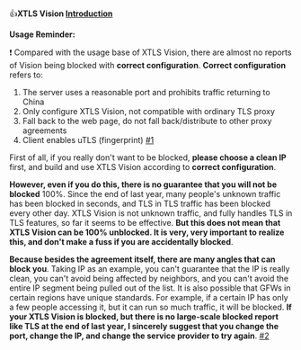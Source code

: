 :+1:**XTLS Vision [Introduction](https://github.com/XTLS/Xray-core/discussions/1295)**

**Usage Reminder:**

:exclamation: Compared with the usage base of XTLS Vision, there are almost no reports of Vision being blocked with **correct configuration**. **Correct configuration** refers to:

1. The server uses a reasonable port and prohibits traffic returning to China
2. Only configure XTLS Vision, not compatible with ordinary TLS proxy
3. Fall back to the web page, do not fall back/distribute to other proxy agreements
4. Client enables uTLS (fingerprint) [#1](https://github.com/XTLS/Xray-core/issues/1544#issuecomment-1399194727)

First of all, if you really don't want to be blocked, **please choose a clean IP** first, and build and use XTLS Vision according to **correct configuration**.

**However, even if you do this, there is no guarantee that you will not be blocked** 100%. Since the end of last year, many people's unknown traffic has been blocked in seconds, and TLS in TLS traffic has been blocked every other day. XTLS Vision is not unknown traffic, and fully handles TLS in TLS features, so far it seems to be effective. **But this does not mean that XTLS Vision can be 100% unblocked. It is very, very important to realize this, and don't make a fuss if you are accidentally blocked**.

**Because besides the agreement itself, there are many angles that can block you**. Taking IP as an example, you can't guarantee that the IP is really clean, you can't avoid being affected by neighbors, and you can't avoid the entire IP segment being pulled out of the list. It is also possible that GFWs in certain regions have unique standards. For example, if a certain IP has only a few people accessing it, but it can run so much traffic, it will be blocked. **If your XTLS Vision is blocked, but there is no large-scale blocked report like TLS at the end of last year, I sincerely suggest that you change the port, change the IP, and change the service provider to try again**. [#2](https://github.com/XTLS/Xray-core/issues/1544#issuecomment-1402118517)
